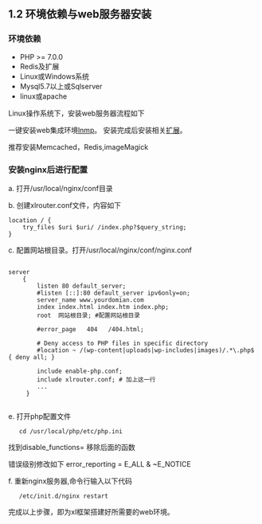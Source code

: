 ## 1.2 环境依赖与web服务器安装


### 环境依赖

* PHP >= 7.0.0
* Redis及扩展
* Linux或Windows系统
* Mysql5.7以上或Sqlserver
* linux或apache

Linux操作系统下，安装web服务器流程如下

一键安装web集成环境[lnmp](https://lnmp.org/install.html)。
安装完成后安装相关[扩展](https://lnmp.org/faq/addons.html)。

推荐安装Memcached，Redis,imageMagick


### 安装nginx后进行配置

a. 打开/usr/local/nginx/conf目录

b. 创建xlrouter.conf文件，内容如下
```text
location / {
    try_files $uri $uri/ /index.php?$query_string;
}
```

c. 配置网站根目录。打开/usr/local/nginx/conf/nginx.conf
```text

server
    {
        listen 80 default_server;
        #listen [::]:80 default_server ipv6only=on;
        server_name www.yourdomian.com
        index index.html index.htm index.php;
        root  网站根目录; #配置网站根目录

        #error_page   404   /404.html;

        # Deny access to PHP files in specific directory
        #location ~ /(wp-content|uploads|wp-includes|images)/.*\.php$ { deny all; }

        include enable-php.conf;
        include xlrouter.conf; # 加上这一行
        ...
     }


```

e. 打开php配置文件
```text
   cd /usr/local/php/etc/php.ini
``` 

找到disable_functions= 移除后面的函数

错误级别修改如下
error_reporting = E_ALL & ~E_NOTICE
 

f. 重新nginx服务器,命令行输入以下代码
```text
   /etc/init.d/nginx restart
```

完成以上步骤，即为xl框架搭建好所需要的web环境。

